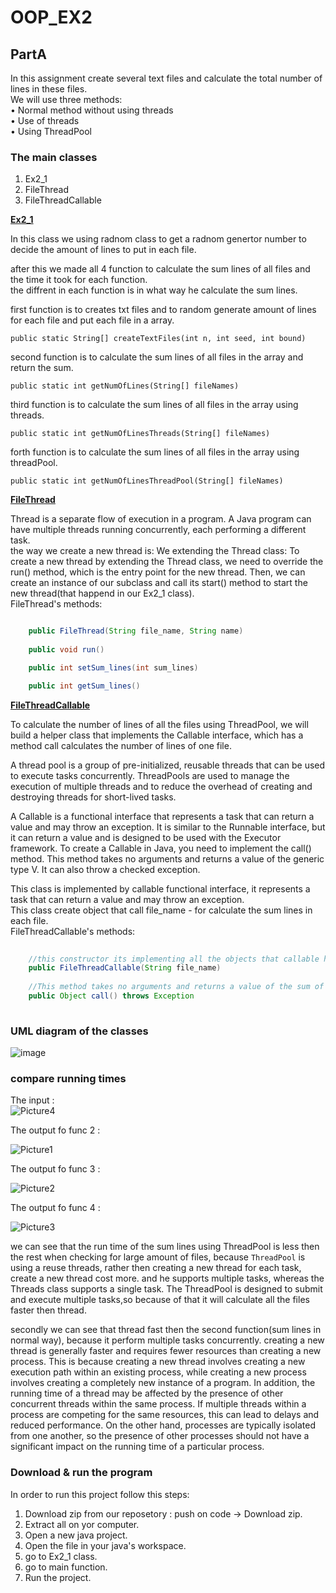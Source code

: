 
# OOP_EX2

## PartA

In this assignment create several text files and calculate the total number of lines in these files.  
We will use three methods:  
• Normal method without using threads  
• Use of threads  
• Using ThreadPool  

### The main classes

1. Ex2_1 
2. FileThread  
3. FileThreadCallable 

<ins>**Ex2_1**</ins>  

In this class we using radnom class to get a radnom genertor number to decide the amount of lines to put in each file.  

after this we made all 4 function to calculate the sum lines of all files and the time it took for each function.  
the diffrent in each function is in what way he calculate the sum lines.  

first function is to creates txt files and to random generate amount of lines for each file and put each file in a array.  
  
    public static String[] createTextFiles(int n, int seed, int bound)
       
second function is to calculate the sum lines of all files in the array and return the sum.  

    public static int getNumOfLines(String[] fileNames) 
       
third function is to calculate the sum lines of all files in the array using threads.  

    public static int getNumOfLinesThreads(String[] fileNames) 
       
forth function is to calculate the sum lines of all files in the array using threadPool.  

    public static int getNumOfLinesThreadPool(String[] fileNames) 
       
<ins>**FileThread**</ins>

Thread is a separate flow of execution in a program. A Java program can have multiple threads running concurrently, each performing a different task.  
the way we create a new thread is:
We extending the Thread class: To create a new thread by extending the Thread class, we need to override the run() method, which is the entry point for the new thread. 
Then, we can create an instance of our subclass and call its start() method to start the new thread(that happend in our Ex2_1 class).  
FileThread's methods:  
```java

    public FileThread(String file_name, String name) 
  
    public void run() 

    public int setSum_lines(int sum_lines) 

    public int getSum_lines()

```

<ins>**FileThreadCallable**</ins>

To calculate the number of lines of all the files using ThreadPool, we will build a helper class that implements the Callable interface, which has a method
call calculates the number of lines of one file.  

A thread pool is a group of pre-initialized, reusable threads that can be used to execute tasks concurrently.
ThreadPools are used to manage the execution of multiple threads and to reduce the overhead of creating and destroying threads for short-lived tasks.

A Callable is a functional interface that represents a task that can return a value and may throw an exception.
It is similar to the Runnable interface, but it can return a value and is designed to be used with the Executor framework.
To create a Callable in Java, you need to implement the call() method.
This method takes no arguments and returns a value of the generic type V. It can also throw a checked exception.  

This class is implemented by callable functional interface, it represents a task that can return a value and may throw an exception.  
This class create object that call file_name - for calculate the sum lines in each file.  
FileThreadCallable's methods:
```java
    
    //this constructor its implementing all the objects that callable have and make the string file_name
    public FileThreadCallable(String file_name)
     
    //This method takes no arguments and returns a value of the sum of lines in each file
    public Object call() throws Exception 
    
```

### UML diagram of the classes

![image](https://user-images.githubusercontent.com/118104946/211318064-889235e8-fb96-4a1f-84d6-b840f6c109ad.png)


### compare running times

The input :  
![Picture4](https://user-images.githubusercontent.com/105555708/211574601-7232956a-d6bd-4231-8357-8fc18e10f41a.png)

The output fo func 2 : 

![Picture1](https://user-images.githubusercontent.com/105555708/211574310-35b0b477-375f-4196-8e45-6caa2f494e9b.png)

The output fo func 3 : 

![Picture2](https://user-images.githubusercontent.com/105555708/211576079-60007faa-fd38-45bb-b2e0-c9c307b8d44a.png)

The output fo func 4 : 

![Picture3](https://user-images.githubusercontent.com/105555708/211576184-0ac93002-f902-4962-a270-bb8dda11659f.png)


we can see that the run time of the sum lines using ThreadPool is less then the rest when checking for large amount of files, 
because `ThreadPool` is using a reuse threads, rather then creating a new thread for each task, create a new thread cost more.
and he supports multiple tasks, whereas the Threads class supports a single task.
The ThreadPool is designed to submit and execute multiple tasks,so because of that it will calculate all the files faster then thread.  

secondly we can see that thread fast then the second function(sum lines in normal way), because it perform multiple tasks concurrently.
creating a new thread is generally faster and requires fewer resources than creating a new process.
This is because creating a new thread involves creating a new execution path within an existing process, while creating a new process involves creating a completely new instance of a program.
In addition, the running time of a thread may be affected by the presence of other concurrent threads within the same process.
If multiple threads within a process are competing for the same resources, this can lead to delays and reduced performance.
On the other hand, processes are typically isolated from one another, so the presence of other processes should not have a significant impact on the running time of a particular process.


### Download & run the program

In order to run this project follow this steps:  
  1. Download zip from our reposetory : push on code -> Download zip.  
  2. Extract all on yor computer.  
  3. Open a new java project.  
  4. Open the file in your java's workspace.  
  5. go to Ex2_1 class.  
  6. go to main function.  
  7. Run the project.  
